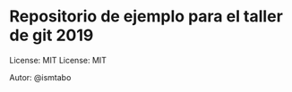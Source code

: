 Repositorio de ejemplo para el taller de git 2019
====

License: MIT
License: MIT

Autor: @ismtabo

